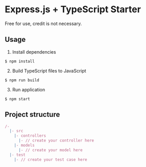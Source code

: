 # Express.js +  TypeScript Starter
Free for use, credit is not necessary.

## Usage
1. Install dependencies
```shell
$ npm install
```

2. Build TypeScript files to JavaScript
```shell
$ npm run build
```

3. Run application
```shell
$ npm start
```

## Project structure
```javascript
/-
  |- src
    |- controllers
      |- // create your controller here
    |- models
      |- // create your model here
  |- test
    |- // create your test case here
```